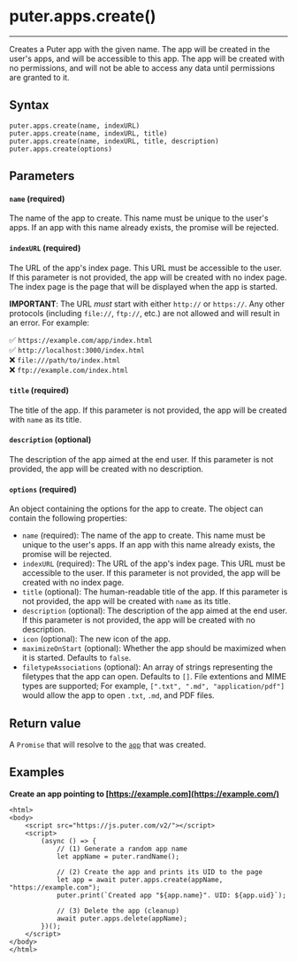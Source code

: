 # puter.apps.create()
* * *

Creates a Puter app with the given name. The app will be created in the user's apps, and will be accessible to this app. The app will be created with no permissions, and will not be able to access any data until permissions are granted to it.

[](#syntax)Syntax
-----------------

```
puter.apps.create(name, indexURL)
puter.apps.create(name, indexURL, title)
puter.apps.create(name, indexURL, title, description)
puter.apps.create(options)

```


[](#parameters)Parameters
-------------------------

#### [](#-code-name-code-required-)`name` (required)

The name of the app to create. This name must be unique to the user's apps. If an app with this name already exists, the promise will be rejected.

#### [](#-code-indexurl-code-required-)`indexURL` (required)

The URL of the app's index page. This URL must be accessible to the user. If this parameter is not provided, the app will be created with no index page. The index page is the page that will be displayed when the app is started.

**IMPORTANT**: The URL _must_ start with either `http://` or `https://`. Any other protocols (including `file://`, `ftp://`, etc.) are not allowed and will result in an error. For example:

✅ `https://example.com/app/index.html`  
✅ `http://localhost:3000/index.html`  
❌ `file:///path/to/index.html`  
❌ `ftp://example.com/index.html`  

#### [](#-code-title-code-required-)`title` (required)

The title of the app. If this parameter is not provided, the app will be created with `name` as its title.

#### [](#-code-description-code-optional-)`description` (optional)

The description of the app aimed at the end user. If this parameter is not provided, the app will be created with no description.

#### [](#-code-options-code-required-)`options` (required)

An object containing the options for the app to create. The object can contain the following properties:

*   `name` (required): The name of the app to create. This name must be unique to the user's apps. If an app with this name already exists, the promise will be rejected.
*   `indexURL` (required): The URL of the app's index page. This URL must be accessible to the user. If this parameter is not provided, the app will be created with no index page.
*   `title` (optional): The human-readable title of the app. If this parameter is not provided, the app will be created with `name` as its title.
*   `description` (optional): The description of the app aimed at the end user. If this parameter is not provided, the app will be created with no description.
*   `icon` (optional): The new icon of the app.
*   `maximizeOnStart` (optional): Whether the app should be maximized when it is started. Defaults to `false`.
*   `filetypeAssociations` (optional): An array of strings representing the filetypes that the app can open. Defaults to `[]`. File extentions and MIME types are supported; For example, `[".txt", ".md", "application/pdf"]` would allow the app to open `.txt`, `.md`, and PDF files.

[](#return-value)Return value
-----------------------------

A `Promise` that will resolve to the [`app`](https://docs.puter.com/Objects/app/) that was created.

[](#examples)Examples
---------------------

**Create an app pointing to [https://example.com](https://example.com/)**

```
<html>
<body>
    <script src="https://js.puter.com/v2/"></script>
    <script>
        (async () => {
            // (1) Generate a random app name
            let appName = puter.randName();

            // (2) Create the app and prints its UID to the page
            let app = await puter.apps.create(appName, "https://example.com");
            puter.print(`Created app "${app.name}". UID: ${app.uid}`);

            // (3) Delete the app (cleanup)
            await puter.apps.delete(appName);
        })();
    </script>
</body>
</html>

```
